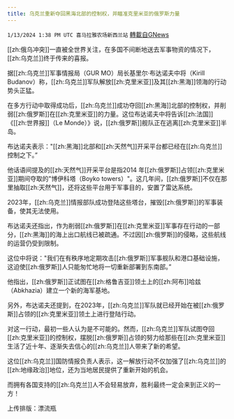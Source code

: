 ```yaml
---
title: 乌克兰重新夺回黑海北部的控制权，并瞄准克里米亚的俄罗斯力量
---
```

`1/13/2024 1:38 PM UTC 喜马拉雅农场新西兰站` [轉載自GNews](https://gnews.org/articles/2215628)

[[zh:俄乌冲突]]一直被全世界关注，在多国不间断地送去军事物资的情况下，[[zh:乌克兰]]终于传来的喜报。

据[[zh:乌克兰]]军事情报局（GUR MO）局长基里尔·布达诺夫中将（Kirill Budanov）称，[[zh:乌克兰]]军队解放[[zh:克里米亚]]及其[[zh:黑海]]领海的行动势头正猛。

在多方行动中取得成功后，[[zh:乌克兰]]成功夺回[[zh:黑海]]北部的控制权，并削弱[[zh:俄罗斯]]在[[zh:克里米亚]]的力量。这位布达诺夫中将告诉[[zh:法国]]《[[zh:世界报]]（Le Monde）》说，[[zh:俄罗斯]]舰队正在逃离[[zh:克里米亚]]半岛。

布达诺夫表示："[[zh:黑海]]北部和[[zh:天然气]]开采平台都已经在[[zh:乌克兰]]控制之下。”

他话语间提及的[[zh:天然气]]开采平台是指2014 年[[zh:俄罗斯]]占领[[zh:克里米亚]]期间夺取的"博伊科塔（Boyko towers）"。这几年间，[[zh:俄罗斯]]不仅在那里抽取[[zh:天然气]]，还将这些平台用于军事目的，安置了雷达系统。

2023年，[[zh:乌克兰]]情报部队成功登陆这些塔台，摧毁[[zh:俄罗斯]]的军事装备，使其无法使用。

布达诺夫还指出，作为削弱[[zh:俄罗斯]]在[[zh:克里米亚]]军事存在行动的一部分，[[zh:黑海]]的海上出口航线已被疏通。不过因[[zh:俄罗斯]]的侵略，这些航线的运营仍受到限制。

这位中将说："我们在有秩序地定期攻击[[zh:俄罗斯]]军事舰队和港口基础设施，这迫使[[zh:俄罗斯]]人只能匆忙地将一切重新部署到东南部。”

他指出，[[zh:俄罗斯]]正试图在[[zh:格鲁吉亚]]领土上的[[zh:阿布]]哈兹（Abkhazia）建立一个新的海军基地。

另外，布达诺夫还提到，在2023年，[[zh:乌克兰]]军队就已经开始在被[[zh:俄罗斯]]占领的[[zh:克里米亚]]领土上进行登陆行动。

对这一行动，最初一些人认为是不可能的。然而，[[zh:乌克兰]]军队试图夺回[[zh:克里米亚]]的控制权，摆脱[[zh:俄罗斯]]占领的努力给那些在[[zh:克里米亚]]生活了近十年、逐渐失去信心的[[zh:乌克兰]]人带来了新的希望。

这位[[zh:乌克兰]]国防情报负责人表示，这一解放行动不仅加强了[[zh:乌克兰]]的[[zh:地缘政治]]地位，还为当地居民提供了重新开始的机会。

而拥有各国支持的[[zh:乌克兰]]人不会轻易放弃，胜利最终一定会来到正义的一方！

上传排版：漂流瓶
